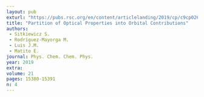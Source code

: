 ```yaml
---
layout: pub
exturl: "https://pubs.rsc.org/en/content/articlelanding/2019/cp/c9cp02662b/unauth#!divAbstract"
title: "Partition of Optical Properties into Orbital Contributions"
authors:
 - Sitkiewicz S.
 - Rodríguez-Mayorga M.
 - Luis J.M.
 - Matito E.
journal: Phys. Chem. Chem. Phys.
year: 2019
extra: 
volume: 21
pages: 15380-15391
n: 4
---
```

